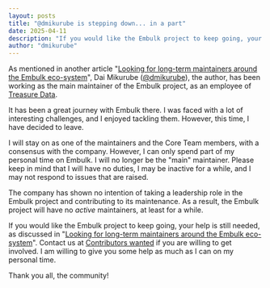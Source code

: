 ```yaml
---
layout: posts
title: "@dmikurube is stepping down... in a part"
date: 2025-04-11
description: "If you would like the Embulk project to keep going, your help is still needed. Contact us if you are willing to get involved. I am willing to give you some help as much as I can on my personal time."
author: "dmikurube"
---
```


As mentioned in another article "[Looking for long-term maintainers around the Embulk eco-system](https://www.embulk.org/articles/2024/11/28/looking-for-long-term-maintainers.html)", Dai Mikurube ([@dmikurube](https://github.com/dmikurube)), the author, has been working as the main maintainer of the Embulk project, as an employee of [Treasure Data](https://www.treasuredata.com/).

It has been a great journey with Embulk there. I was faced with a lot of interesting challenges, and I enjoyed tackling them. However, this time, I have decided to leave.

I will stay on as one of the maintainers and the Core Team members, with a consensus with the company. However, I can only spend part of my personal time on Embulk. I will no longer be the "main" maintainer. Please keep in mind that I will have no duties, I may be inactive for a while, and I may not respond to issues that are raised.

The company has shown no intention of taking a leadership role in the Embulk project and contributing to its maintenance. As a result, the Embulk project will have no _active_ maintainers, at least for a while.

If you would like the Embulk project to keep going, your help is still needed, as discussed in "[Looking for long-term maintainers around the Embulk eco-system](https://www.embulk.org/articles/2024/11/28/looking-for-long-term-maintainers.html)". Contact us at [Contributors wanted](https://github.com/orgs/embulk/discussions/categories/contributors-wanted) if you are willing to get involved. I am willing to give you some help as much as I can on my personal time.

Thank you all, the community!
